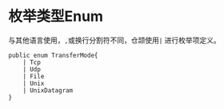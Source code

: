 # 枚举类型Enum

与其他语言使用，`,`或换行分割符不同，仓颉使用`|` 进行枚举项定义。

```Cangjie
public enum TransferMode{
    | Tcp
    | Udp
    | File
    | Unix
    | UnixDatagram
}

```
